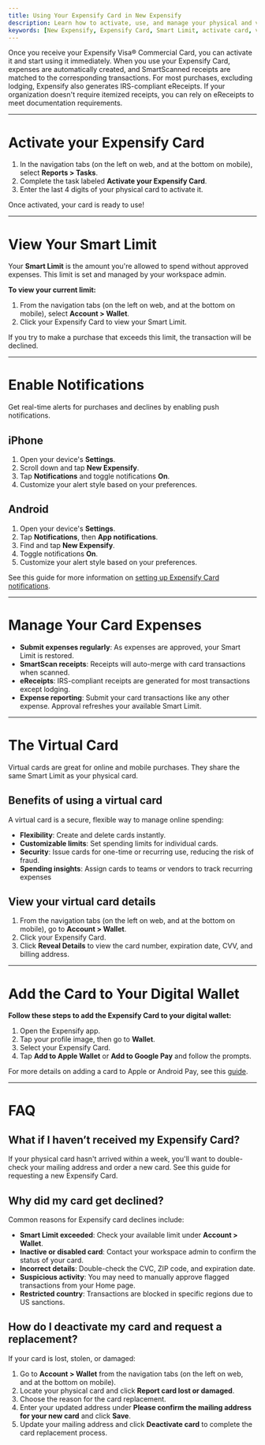 ```yaml
---
title: Using Your Expensify Card in New Expensify
description: Learn how to activate, use, and manage your physical and virtual Expensify Card, including Smart Limits, notifications, and troubleshooting.
keywords: [New Expensify, Expensify Card, Smart Limit, activate card, virtual card, card notifications, card declined]
---
```


Once you receive your Expensify Visa® Commercial Card, you can activate it and start using it immediately. When you use your Expensify Card, expenses are automatically created, and SmartScanned receipts are matched to the corresponding transactions. For most purchases, excluding lodging, Expensify also generates IRS-compliant eReceipts. If your organization doesn't require itemized receipts, you can rely on eReceipts to meet documentation requirements.

---

# Activate your Expensify Card

1. In the navigation tabs (on the left on web, and at the bottom on mobile), select **Reports > Tasks**.
2. Complete the task labeled **Activate your Expensify Card**.
3. Enter the last 4 digits of your physical card to activate it.

Once activated, your card is ready to use!

---

# View Your Smart Limit

Your **Smart Limit** is the amount you're allowed to spend without approved expenses. This limit is set and managed by your workspace admin.

**To view your current limit:**
1. From the navigation tabs (on the left on web, and at the bottom on mobile), select **Account > Wallet**.
2. Click your Expensify Card to view your Smart Limit.

If you try to make a purchase that exceeds this limit, the transaction will be declined.

---

# Enable Notifications

Get real-time alerts for purchases and declines by enabling push notifications.

## iPhone

1. Open your device's **Settings**.
2. Scroll down and tap **New Expensify**.
3. Tap **Notifications** and toggle notifications **On**.
4. Customize your alert style based on your preferences.

## Android

1. Open your device's **Settings**.
2. Tap **Notifications**, then **App notifications**.
3. Find and tap **New Expensify**.
4. Toggle notifications **On**.
5. Customize your alert style based on your preferences.

See this guide for more information on [setting up Expensify Card notifications](https://help.expensify.com/articles/new-expensify/expensify-card/Expensify-Card-Notifications).

---

# Manage Your Card Expenses

- **Submit expenses regularly**: As expenses are approved, your Smart Limit is restored.
- **SmartScan receipts**: Receipts will auto-merge with card transactions when scanned.
- **eReceipts**: IRS-compliant receipts are generated for most transactions except lodging.
- **Expense reporting**: Submit your card transactions like any other expense. Approval refreshes your available Smart Limit.

---

# The Virtual Card

Virtual cards are great for online and mobile purchases. They share the same Smart Limit as your physical card.

## Benefits of using a virtual card

A virtual card is a secure, flexible way to manage online spending:

- **Flexibility**: Create and delete cards instantly.
- **Customizable limits**: Set spending limits for individual cards.
- **Security**: Issue cards for one-time or recurring use, reducing the risk of fraud.
- **Spending insights**: Assign cards to teams or vendors to track recurring expenses

## View your virtual card details

1. From the navigation tabs (on the left on web, and at the bottom on mobile), go to **Account > Wallet**.
2. Click your Expensify Card.
3. Click **Reveal Details** to view the card number, expiration date, CVV, and billing address.

---

# Add the Card to Your Digital Wallet

**Follow these steps to add the Expensify Card to your digital wallet:**

1. Open the Expensify app.
2. Tap your profile image, then go to **Wallet**.
3. Select your Expensify Card.
4. Tap **Add to Apple Wallet** or **Add to Google Pay** and follow the prompts.

For more details on adding a card to Apple or Android Pay, see this [guide](https://help.expensify.com/articles/new-expensify/expensify-card/Add-Expensify-Card-to-Apple-or-Google-Pay).

---

# FAQ

## What if I haven’t received my Expensify Card?

If your physical card hasn't arrived within a week, you'll want to double-check your mailing address and order a new card. See this guide for requesting a new Expensify Card.

## Why did my card get declined?

Common reasons for Expensify card declines include:
- **Smart Limit exceeded**: Check your available limit under **Account > Wallet**.
- **Inactive or disabled card**: Contact your workspace admin to confirm the status of your card.
- **Incorrect details**: Double-check the CVC, ZIP code, and expiration date.
- **Suspicious activity**: You may need to manually approve flagged transactions from your Home page.
- **Restricted country**: Transactions are blocked in specific regions due to US sanctions.

## How do I deactivate my card and request a replacement?

If your card is lost, stolen, or damaged:
1. Go to **Account > Wallet** from the navigation tabs (on the left on web, and at the bottom on mobile).
2. Locate your physical card and click **Report card lost or damaged**.
3. Choose the reason for the card replacement.
4. Enter your updated address under **Please confirm the mailing address for your new card** and click **Save**.
5. Update your mailing address and click **Deactivate card** to complete the card replacement process.

